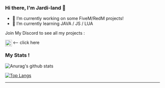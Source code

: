 ### Hi there, I'm Jardi-land 👋

- 🔭 I’m currently working on some FiveM/RedM projects!
- 🌱 I’m currently learning JAVA / JS / LUA

Join My Discord to see all my projects :

[<img align="left" alt="My discord" width="22px" src="https://clipartcraft.com/images/discord-logo-transparent-overlay-1.png" />][discord] <-- click here

### My Stats !


![Anurag's github stats](https://github-readme-stats.vercel.app/api?username=Jardi-land&count_private=true&show_icons=true?theme=buefy)
<br />

[![Top Langs](https://github-readme-stats.vercel.app/api/top-langs/?username=Jardi-land&layout=compact)](https://github.com/anuraghazra/github-readme-stats)

---

[discord]: https://discord.gg/yRuxFXwrBk
